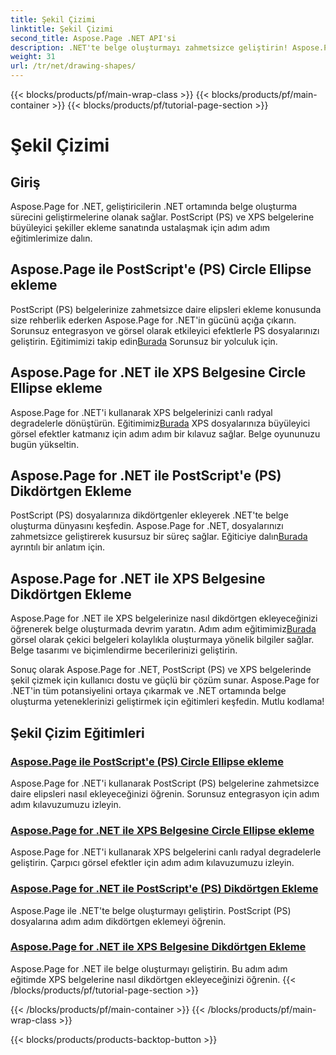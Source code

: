 ```yaml
---
title: Şekil Çizimi
linktitle: Şekil Çizimi
second_title: Aspose.Page .NET API'si
description: .NET'te belge oluşturmayı zahmetsizce geliştirin! Aspose.Page .NET'i kullanarak PostScript'e (PS) daire, elips ve dikdörtgen eklemeye ilişkin adım adım eğitimleri öğrenin.
weight: 31
url: /tr/net/drawing-shapes/
---
```


{{< blocks/products/pf/main-wrap-class >}}
{{< blocks/products/pf/main-container >}}
{{< blocks/products/pf/tutorial-page-section >}}

# Şekil Çizimi

## Giriş

Aspose.Page for .NET, geliştiricilerin .NET ortamında belge oluşturma sürecini geliştirmelerine olanak sağlar. PostScript (PS) ve XPS belgelerine büyüleyici şekiller ekleme sanatında ustalaşmak için adım adım eğitimlerimize dalın.

## Aspose.Page ile PostScript'e (PS) Circle Ellipse ekleme
PostScript (PS) belgelerinize zahmetsizce daire elipsleri ekleme konusunda size rehberlik ederken Aspose.Page for .NET'in gücünü açığa çıkarın. Sorunsuz entegrasyon ve görsel olarak etkileyici efektlerle PS dosyalarınızı geliştirin. Eğitimimizi takip edin[Burada](./add-circle-ellipse-to-postscript-ps/) Sorunsuz bir yolculuk için.

## Aspose.Page for .NET ile XPS Belgesine Circle Ellipse ekleme
 Aspose.Page for .NET'i kullanarak XPS belgelerinizi canlı radyal degradelerle dönüştürün. Eğitimimiz[Burada](./add-circle-ellipse-to-xps-document/) XPS dosyalarınıza büyüleyici görsel efektler katmanız için adım adım bir kılavuz sağlar. Belge oyununuzu bugün yükseltin.

## Aspose.Page for .NET ile PostScript'e (PS) Dikdörtgen Ekleme
 PostScript (PS) dosyalarınıza dikdörtgenler ekleyerek .NET'te belge oluşturma dünyasını keşfedin. Aspose.Page for .NET, dosyalarınızı zahmetsizce geliştirerek kusursuz bir süreç sağlar. Eğiticiye dalın[Burada](./add-rectangle-to-postscript-ps/) ayrıntılı bir anlatım için.

## Aspose.Page for .NET ile XPS Belgesine Dikdörtgen Ekleme
Aspose.Page for .NET ile XPS belgelerinize nasıl dikdörtgen ekleyeceğinizi öğrenerek belge oluşturmada devrim yaratın. Adım adım eğitimimiz[Burada](./add-rectangle-to-xps-document/) görsel olarak çekici belgeleri kolaylıkla oluşturmaya yönelik bilgiler sağlar. Belge tasarımı ve biçimlendirme becerilerinizi geliştirin.

Sonuç olarak Aspose.Page for .NET, PostScript (PS) ve XPS belgelerinde şekil çizmek için kullanıcı dostu ve güçlü bir çözüm sunar. Aspose.Page for .NET'in tüm potansiyelini ortaya çıkarmak ve .NET ortamında belge oluşturma yeteneklerinizi geliştirmek için eğitimleri keşfedin. Mutlu kodlama!
## Şekil Çizim Eğitimleri
### [Aspose.Page ile PostScript'e (PS) Circle Ellipse ekleme](./add-circle-ellipse-to-postscript-ps/)
Aspose.Page for .NET'i kullanarak PostScript (PS) belgelerine zahmetsizce daire elipsleri nasıl ekleyeceğinizi öğrenin. Sorunsuz entegrasyon için adım adım kılavuzumuzu izleyin.
### [Aspose.Page for .NET ile XPS Belgesine Circle Ellipse ekleme](./add-circle-ellipse-to-xps-document/)
Aspose.Page for .NET'i kullanarak XPS belgelerini canlı radyal degradelerle geliştirin. Çarpıcı görsel efektler için adım adım kılavuzumuzu izleyin.
### [Aspose.Page for .NET ile PostScript'e (PS) Dikdörtgen Ekleme](./add-rectangle-to-postscript-ps/)
Aspose.Page ile .NET'te belge oluşturmayı geliştirin. PostScript (PS) dosyalarına adım adım dikdörtgen eklemeyi öğrenin.
### [Aspose.Page for .NET ile XPS Belgesine Dikdörtgen Ekleme](./add-rectangle-to-xps-document/)
Aspose.Page for .NET ile belge oluşturmayı geliştirin. Bu adım adım eğitimde XPS belgelerine nasıl dikdörtgen ekleyeceğinizi öğrenin.
{{< /blocks/products/pf/tutorial-page-section >}}

{{< /blocks/products/pf/main-container >}}
{{< /blocks/products/pf/main-wrap-class >}}

{{< blocks/products/products-backtop-button >}}
